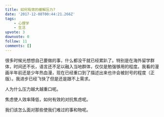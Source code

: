 ```yaml
---
title: 如何有效的缓解压力?
date: '2017-12-08T00:44:21.266Z'
tags:
    - 心理学
    - 生活
upvote: 3
downvote: 0
follow: 11
comments: []
---
```


很多时候光想想自己要做的事，什么都没干就已经累趴了。特别是在海外留学群体，时间还不长，语言还不足以融入当地群体，仅仅是勉强够用的程度。我看的漫画半年前还是少年热血漫，现在已经重口到了描述出来也许会被封号的程度（正版）。我进步已经飞快了但是还是跟不上需求。

人为什么压力越大越重口呢。

焦虑使人效率降低，如何有效的对抗焦虑呢。

我们该怎么面对那些使我们难过的事和物呢。
